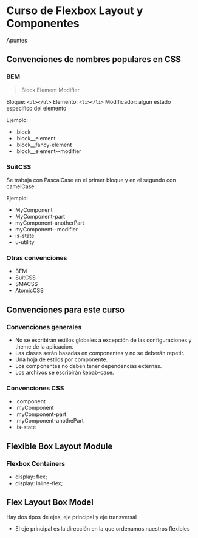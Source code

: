 # Curso de Flexbox Layout y Componentes

Apuntes

## Convenciones de nombres populares en CSS

### BEM

> Block Element Modifier

Bloque: `<ul></ul>`
Elemento: `<li></li>`
Modificador: algun estado especifico del elemento

Ejemplo:

- .block
- .block\_\_element
- .block\_\_fancy-element
- .block\_\_element--modifier

### SuitCSS

Se trabaja con PascalCase en el primer bloque y en el segundo con camelCase.

Ejemplo:

- MyComponent
- MyComponent-part
- myComponent-anotherPart
- myComponent--modifier
- is-state
- u-utility

### Otras convenciones

- BEM
- SuitCSS
- SMACSS
- AtomicCSS

## Convenciones para este curso

### Convenciones generales

- No se escribirán estilos globales a excepción de las configuraciones y theme de la aplicacion.
- Las clases serán basadas en componentes y no se deberán repetir.
- Una hoja de estilos por componente.
- Los componentes no deben tener dependencias externas.
- Los archivos se escribirán kebab-case.

### Convenciones CSS

- .component
- .myComponent
- .myComponent-part
- .myComponent-anothePart
- .is-state

## Flexible Box Layout Module

### Flexbox Containers

- display: flex;
- display: inline-flex;

## Flex Layout Box Model

Hay dos tipos de ejes, eje principal y eje transversal

- El eje principal es la dirección en la que ordenamos nuestros flexibles
